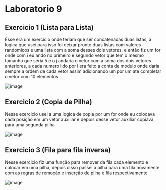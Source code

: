 # Laboratorio 9

## Exercicio 1 (Lista para Lista)

Esse era um exercicio onde teriam que ser concatenadas duas listas, a logica que usei para isso foi deixar pronto duas listas com valores randomicos e uma lista com
a soma desses dois vetores, e então fiz um for onde com i eu ando no primeiro e segundo vetor que tem o mesmo tamanho que seria 5 e o j andaria o vetor com a soma dos
dois vetores anteriores, a cada numero lido por i era feito a conta de modulo onde daria sempre a ordem de cada vetor assim adicionando um por um ate completar o 
vetor com 10 elementos 

![image](https://user-images.githubusercontent.com/98031438/207887887-44565edb-d166-4da4-ad82-a58bbbe92d23.png)


## Exercicio 2 (Copia de Pilha)

Nesse exercicio usei a uma logica de copia por um for onde eu colocava cada posição em um vetor auxiliar e depois desse vetor auxiliar copiava para uma 
segunda pilha

![image](https://user-images.githubusercontent.com/98031438/207889629-46b1c7e8-34fc-463d-b0af-f916327e175a.png)


## Exercicio 3 (Fila para fila inversa)

Nesse exercicio fiz uma função para remover da fila cada elemento e colocar em uma pilha, depois disso passei a pilha para uma fila novamente com as regras 
de remoção e inserção de pilha e fila respectivamente 

![image](https://user-images.githubusercontent.com/98031438/207890328-648495a5-66d6-4075-a14f-92c5f1d80351.png)


